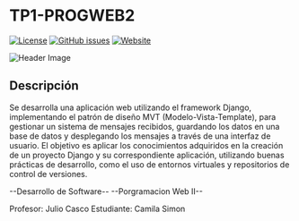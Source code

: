 # TP1-PROGWEB2

[![License](https://img.shields.io/badge/license-MIT-blue.svg)](LICENSE)
[![GitHub issues](https://img.shields.io/github/issues/KORATcs/TP-PROGWEB2.svg)](https://github.com/KORATcs/TP-PROGWEB2/issues)
[![Website](http://127.0.0.1:8000/mensajes/recibidos)](https://KORATcs.github.io/TP1-PROGWEB2)

![Header Image](C:\Users\KORATcs\Documents\TP1-PWII.png)

## Descripción
Se desarrolla una aplicación web utilizando el framework Django, implementando el
patrón de diseño MVT (Modelo-Vista-Template), para gestionar un sistema de mensajes
recibidos, guardando los datos en una base de datos y desplegando los mensajes a través
de una interfaz de usuario. El objetivo es aplicar los conocimientos adquiridos en la creación
de un proyecto Django y su correspondiente aplicación, utilizando buenas prácticas de
desarrollo, como el uso de entornos virtuales y repositorios de control de versiones.

--Desarrollo de Software--
--Porgramacion Web II--

Profesor: Julio Casco
Estudiante: Camila Simon
